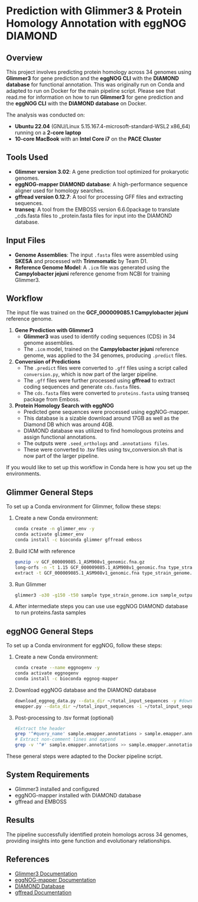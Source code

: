 # Prediction with Glimmer3 & Protein Homology Annotation with eggNOG DIAMOND

## Overview
This project involves predicting protein homology across 34 genomes using **Glimmer3** for gene prediction and the **eggNOG CLI** with the **DIAMOND database** for functional annotation. This was originally run on Conda and adapted to run on Docker for the main pipeline script. 
Please see that read.me for information on how to run **Glimmer3** for gene prediction and the **eggNOG CLI** with the **DIAMOND database** on Docker.

The analysis was conducted on:  
- **Ubuntu 22.04** (GNU/Linux 5.15.167.4-microsoft-standard-WSL2 x86_64) running on a **2-core laptop**  
- **10-core MacBook** with an **Intel Core i7** on the **PACE Cluster**  

## Tools Used
- **Glimmer version 3.02**: A gene prediction tool optimized for prokaryotic genomes.
- **eggNOG-mapper DIAMOND database**: A high-performance sequence aligner used for homology searches.
- **gffread version 0.12.7**: A tool for processing GFF files and extracting sequences.
- **transeq**: A tool from the EMBOSS version 6.6.0​ package to translate _cds.fasta files to _protein.fasta files for input into the DIAMOND database.
  
## Input Files
- **Genome Assemblies**: The input `.fasta` files were assembled using **SKESA** and processed with **Trimmomatic** by Team D1.
- **Reference Genome Model**: A `.icm` file was generated using the **Campylobacter jejuni** reference genome from NCBI for training Glimmer3.

## Workflow
The input file was trained on the **GCF_000009085.1 Campylobacter jejuni** reference genome.  

1. **Gene Prediction with Glimmer3**  
   - **Glimmer3** was used to identify coding sequences (CDS) in 34 genome assemblies.  
   - The `.icm` model, trained on the **Campylobacter jejuni** reference genome, was applied to the 34 genomes, producing `.predict` files.  
2. **Conversion of Predictions**
   - The `.predict` files were converted to `.gff` files using a script called `conversion.py`, which is now part of the larger pipeline.
   - The `.gff` files were further processed using **gffread** to extract coding sequences and generate `cds.fasta` files.
   - The `cds.fasta` files were converted to `proteins.fasta` using transeq package from Emboss. 
3. **Protein Homology Search with eggNOG**
   - Predicted gene sequences were processed using eggNOG-mapper.
   - This database is a sizable download around 17GB as well as the Diamond DB which was around 4GB.
   - DIAMOND database was utilized to find homologous proteins and assign functional annotations.
   - The outputs were `.seed_orthologs` and `.annotations files`.
   - These were converted to .tsv files using tsv_conversion.sh that is now part of the larger pipeline.

If you would like to set up this workflow in Conda here is how you set up the environments.

## Glimmer General Steps

To set up a Conda environment for Glimmer, follow these steps:

1. Create a new Conda environment:

   ```bash
   conda create -n glimmer_env -y
   conda activate glimmer_env
   conda install -c bioconda glimmer gffread emboss

2. Build ICM with reference

    ```bash
   gunzip -v GCF_000009085.1_ASM908v1_genomic.fna.gz
   long-orfs -n -t 1.15 GCF_000009085.1_ASM908v1_genomic.fna type_strain_genome.longorfs
    extract -t GCF_000009085.1_ASM908v1_genomic.fna type_strain_genome.longorfs > type_strain_genome.train

3. Run Glimmer

   ```bash
   glimmer3 -o30 -g150 -t50 sample type_strain_genome.icm sample_output

4. After intermediate steps you can use use eggNOG DIAMOND database to run proteins.fasta samples

## eggNOG General Steps

To set up a Conda environment for eggNOG, follow these steps:

1. Create a new Conda environment:

   ```bash
   conda create --name eggnogenv -y
   conda activate eggnogenv
   conda install -c bioconda eggnog-mapper

2. Download eggNOG database and the DIAMOND database

   ```bash
   download_eggnog_data.py --data_dir ~/total_input_sequences -y #download diamond database as well
   emapper.py --data_dir ~/total_input_sequences -i ~/total_input_sequences/sample_proteins.fasta -o sample_annotations --cpu 4 -m diamond #update directory as needed

3. Post-processing to .tsv format (optional)

    ```bash
    #Extract the header
    grep '^#query_name' sample.emapper.annotations > sample.emapper.annotations.tsv
    # Extract non-comment lines and append
    grep -v '^#' sample.emapper.annotations >> sample.emapper.annotations.tsv

These general steps were adapted to the Docker pipeline script. 

## System Requirements
- Glimmer3 installed and configured
- eggNOG-mapper installed with DIAMOND database 
- gffread and EMBOSS

## Results
The pipeline successfully identified protein homologs across 34 genomes, providing insights into gene function and evolutionary relationships.

## References
- [Glimmer3 Documentation](https://ccb.jhu.edu/software/glimmer/)
- [eggNOG-mapper Documentation](http://eggnog-mapper.embl.de/)
- [DIAMOND Database](https://github.com/bbuchfink/diamond)
- [gffread Documentation](https://github.com/gpertea/gffread)

